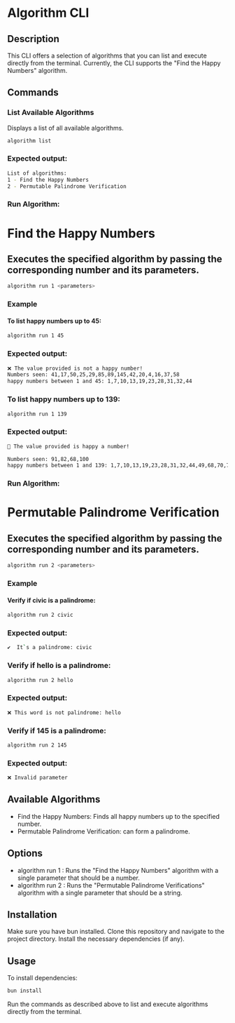 # Algorithm CLI

## Description
This CLI offers a selection of algorithms that you can list and execute directly from the terminal. Currently, the CLI supports the "Find the Happy Numbers" algorithm.

## Commands

### List Available Algorithms
Displays a list of all available algorithms.

```sh
algorithm list
```

### Expected output:

```sh
List of algorithms:
1 - Find the Happy Numbers
2 - Permutable Palindrome Verification
```

### Run Algorithm: 
# Find the Happy Numbers
## Executes the specified algorithm by passing the corresponding number and its parameters.

```sh
algorithm run 1 <parameters>
```

### Example
#### To list happy numbers up to 45:

```sh
algorithm run 1 45
```

### Expected output:
```sh
❌ The value provided is not a happy number!
Numbers seen: 41,17,50,25,29,85,89,145,42,20,4,16,37,58
happy numbers between 1 and 45: 1,7,10,13,19,23,28,31,32,44
```

### To list happy numbers up to 139:

```sh
algorithm run 1 139
```


### Expected output:

```sh
🚀 The value provided is happy a number!

Numbers seen: 91,82,68,100
happy numbers between 1 and 139: 1,7,10,13,19,23,28,31,32,44,49,68,70,79,82,86,91,94,97,100,103,109,129,130,133,139
```

### Run Algorithm: 
# Permutable Palindrome Verification
## Executes the specified algorithm by passing the corresponding number and its parameters.

```sh
algorithm run 2 <parameters>
```

### Example
#### Verify if civic is a palindrome:

```sh
algorithm run 2 civic
```

### Expected output:
```sh
✔️  It`s a palindrome: civic
```

### Verify if hello is a palindrome:

```sh
algorithm run 2 hello
```


### Expected output:

```sh
❌ This word is not palindrome: hello
```

### Verify if 145 is a palindrome:

```sh
algorithm run 2 145
```


### Expected output:

```sh
❌ Invalid parameter
```

## Available Algorithms
- Find the Happy Numbers: Finds all happy numbers up to the specified number.
- Permutable Palindrome Verification: can form a palindrome.
## Options
- algorithm run 1 <number>: Runs the "Find the Happy Numbers" algorithm with a single parameter that should be a number.
- algorithm run 2 <string>: Runs the "Permutable Palindrome Verifications" algorithm with a single parameter that should be a string.

## Installation
Make sure you have bun installed. Clone this repository and navigate to the project directory. Install the necessary dependencies (if any).

## Usage

To install dependencies:

```bash
bun install
```
Run the commands as described above to list and execute algorithms directly from the terminal.





